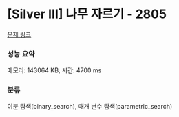 # [Silver III] 나무 자르기 - 2805 

[문제 링크](https://www.acmicpc.net/problem/2805) 

### 성능 요약

메모리: 143064 KB, 시간: 4700 ms

### 분류

이분 탐색(binary_search), 매개 변수 탐색(parametric_search)

